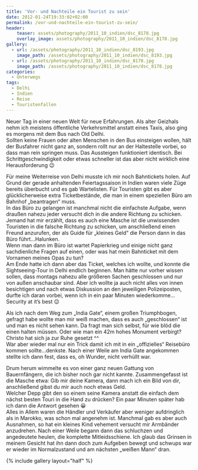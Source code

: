 ```yaml
---
title: 'Vor- und Nachteile ein Tourist zu sein'
date: 2012-01-24T19:33:02+02:00
permalink: /vor-und-nachteile-ein-tourist-zu-sein/
header:
    teaser: assets/photography/2011_10_indien/dsc_8178.jpg
    overlay_image: assets/photography/2011_10_indien/dsc_8178.jpg
gallery:
  - url: /assets/photography/2011_10_indien/dsc_8193.jpg
    image_path: /assets/photography/2011_10_indien/dsc_8193.jpg
  - url: /assets/photography/2011_10_indien/dsc_8178.jpg
    image_path: /assets/photography/2011_10_indien/dsc_8178.jpg
categories:
  - Unterwegs
tags:
  - Delhi
  - Indien
  - Reise
  - Touristenfallen
---
```


Neuer Tag in einer neuen Welt für neue Erfahrungen. Als alter Geizhals nehm ich meistens öffentliche Verkehrsmittel anstatt eines Taxis, 
also ging es morgens mit dem Bus nach Old Delhi.  
Sollten keine Frauen oder alten Menschen in den Bus einsteigen wollen, hält der Busfahrer nicht ganz an, 
sondern rollt nur an der Haltestelle vorbei, so dass man rein springen muss. Das Aussteigen funktioniert identisch. 
Bei Schrittgeschwindigkeit oder etwas schneller ist das aber nicht wirklich eine Herausforderung 😉  

Für meine Weiterreise von Delhi musste ich mir noch Bahntickets holen. Auf Grund der gerade anhaltenden Feiertagssaison 
in Indien waren viele Züge bereits überbucht und es gab Wartelisten. Für Touristen gibt es aber glücklicherweise extra Ticketbestände, 
die man in einem speziellen Büro am Bahnhof „beantragen“ muss.  
In das Büro zu gelangen ist manchmal nicht die einfachste Aufgabe, wenn draußen nahezu jeder versucht dich in die 
andere Richtung zu schicken. Jemand hat mir erzählt, dass es auch eine Masche ist die unwissenden Touristen in die 
falsche Richtung zu schicken, um anschließend einen Freund anzurufen, der als Guide für „kleines Geld“ die Person dann in das Büro führt…Halunken.  
Wenn man dann im Büro ist wartet Papierkrieg und einige nicht ganz sachdienliche Fragen auf einen, 
oder was hat mein Bahnticket mit dem Vornamen meines Opas zu tun?  
Am Ende hatte ich dann aber das Ticket, welches ich wollte, und konnte die Sightseeing-Tour in Delhi endlich beginnen. 
Man hätte nur vorher wissen sollen, dass montags nahezu alle größeren Sachen geschlossen und nur von außen anschaubar sind. 
Aber ich wollte ja auch nicht alles von innen besichtigen und nach etwas Diskussion an den jeweiligen Polizeiposten, 
durfte ich daran vorbei, wenn ich in ein paar Minuten wiederkomme…Security at it’s best 😉

Als ich nach dem Weg zum „India Gate“, einem großen Triumphbogen, gefragt habe wollte man mir weiß machen, 
dass es auch „geschlossen“ ist und man es nicht sehen kann. Da fragt man sich selbst, für wie blöd die einen halten müssen. 
Oder wie man ein 42m hohes Monument verbirgt? Christo hat sich ja zur Ruhe gesetzt ^^  
War aber wieder mal nur ein Trick damit ich mit in ein „offizielles“ Reisebüro kommen sollte…denkste. 
Nach einer Weile am India Gate angekommen stellte ich dann fest, dass es, oh Wunder, nicht verhüllt war.

Drum herum wimmelte es von einer ganz neuen Gattung von Bauernfängern, die ich bisher noch gar nicht kannte. 
Zusammengefasst ist die Masche etwa: Gib mir deine Kamera, dann mach ich ein Bild von dir, anschließend gibst du mir auch noch etwas Geld.  
Welcher Depp gibt den so einem seine Kamera anstatt die einfach dem nächst besten Touri in die Hand zu drücken? 
Ein paar Minuten später hab ich dann die Antwort gesehen 😀  
Alles in Allem waren die Händler und Verkäufer aber weniger aufdringlich als in Marokko, was schon mal angenehm ist. 
Manchmal gab es aber auch Ausnahmen, so hat ein kleines Kind vehement versucht mir Armbänder anzudrehen. 
Nach einer Weile begann dann das schluchzen und angedeutete heulen, die komplette Mitleidsschiene. 
Ich glaub das Grinsen in meinem Gesicht hat ihn dann doch zum Aufgeben bewegt und schwups war er wieder im Normalzustand und am nächsten „weißen Mann“ dran.

{% include gallery layout="half" %}
